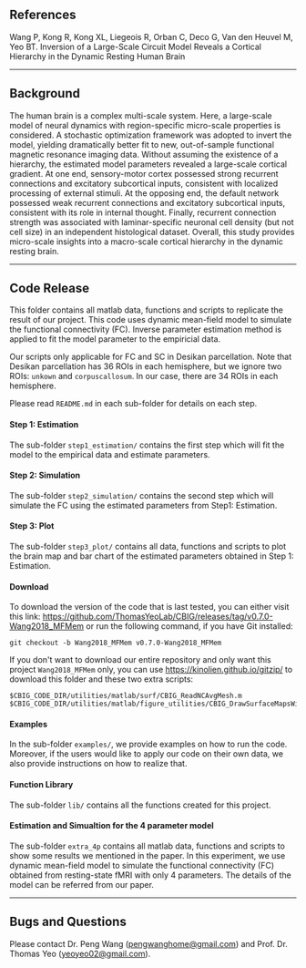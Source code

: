 ## References

Wang P, Kong R, Kong XL, Liegeois R, Orban C, Deco G, Van den Heuvel M, Yeo BT. Inversion of a Large-Scale Circuit Model Reveals 
a Cortical Hierarchy in the Dynamic Resting Human Brain

----

## Background

The human brain is a complex multi-scale system. Here, a large-scale model of neural dynamics with region-specific micro-scale properties is considered. A stochastic optimization framework was adopted to invert the model, yielding dramatically better fit to new, out-of-sample functional magnetic resonance imaging data. Without assuming the existence of a hierarchy, the estimated model parameters revealed a large-scale cortical gradient. At one end, sensory-motor cortex possessed strong recurrent connections and excitatory subcortical inputs, consistent with localized processing of external stimuli. At the opposing end, the default network possessed weak recurrent connections and excitatory subcortical inputs, consistent with its role in internal thought. Finally, recurrent connection strength was associated with laminar-specific neuronal cell density (but not cell size) in an independent histological dataset. Overall, this study provides micro-scale insights into a macro-scale cortical hierarchy in the dynamic resting brain. 

----

## Code Release

This folder contains all matlab data, functions and scripts to replicate the result of our project. This code uses dynamic mean-field model to simulate the functional connectivity (FC). Inverse parameter estimation method is applied to fit the model parameter to the empiricial data. 

Our scripts only applicable for FC and SC in Desikan parcellation. Note that Desikan parcellation has 36 ROIs in each hemisphere, but we ignore two ROIs: `unkown` and `corpuscallosum`. In our case, there are 34 ROIs in each hemisphere.

Please read `README.md` in each sub-folder for details on each step.

#### Step 1: Estimation
The sub-folder `step1_estimation/` contains the first step which will fit the model to the empirical data and estimate parameters.

#### Step 2: Simulation
The sub-folder `step2_simulation/` contains the second step which will simulate the FC using the estimated parameters from Step1: Estimation.

#### Step 3: Plot
The sub-folder `step3_plot/` contains all data, functions and scripts to plot the brain map and bar chart of the estimated parameters obtained in Step 1: Estimation.

#### Download
To download the version of the code that is last tested, you can either visit this link: https://github.com/ThomasYeoLab/CBIG/releases/tag/v0.7.0-Wang2018_MFMem or run the following command, if you have Git installed:
```
git checkout -b Wang2018_MFMem v0.7.0-Wang2018_MFMem
```

If you don't want to download our entire repository and only want this project `Wang2018_MFMem` only, you can use https://kinolien.github.io/gitzip/ to download this folder and these two extra scripts:
```
$CBIG_CODE_DIR/utilities/matlab/surf/CBIG_ReadNCAvgMesh.m
$CBIG_CODE_DIR/utilities/matlab/figure_utilities/CBIG_DrawSurfaceMapsWithBoundary.m
```

#### Examples
In the sub-folder `examples/`, we provide examples on how to run the code. Moreover, if the users would like to apply our code on their own data, we also provide instructions on how to realize that.

#### Function Library
The sub-folder `lib/` contains all the functions created for this project. 

#### Estimation and Simualtion for the 4 parameter model
The sub-folder `extra_4p` contains all matlab data, functions and scripts to show some results we mentioned in the paper. In this experiment, we use dynamic mean-field model to simulate the functional connectivity (FC) obtained from resting-state fMRI with only 4 parameters. The details of the model can be referred from our paper.

----

## Bugs and Questions

Please contact Dr. Peng Wang (pengwanghome@gmail.com) and Prof. Dr. Thomas Yeo (yeoyeo02@gmail.com).

